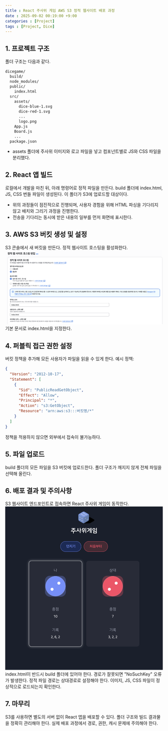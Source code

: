 ```yaml
---
title : React 주사위 게임 AWS S3 정적 웹사이트 배포 과정
date : 2025-09-02 00:19:00 +9:00
categories : [Project]
tags : [Project, Dice]
---
```

## 1. 프로젝트 구조
폴더 구조는 다음과 같다.
```directory
dicegame/
  build/
  node_modules/
  public/
    index.html
  src/
    assets/
      dice-blue-1.svg
      dice-red-1.svg
      ...
      logo.png
    App.js
    Board.js
    ...
  package.json
```
- assets 폴더에 주사위 이미지와 로고 파일을 넣고 컴포넌트별로 JS와 CSS 파일을 분리했다.

## 2. React 앱 빌드
로컬에서 개발을 마친 뒤, 아래 명령어로 정적 파일을 만든다.
build 폴더에 index.html, JS, CSS 번들 파일이 생성된다.
이 폴더가 S3에 업로드할 대상이다.
- 위의 과정들이 점진적으로 진행되며, 사용자 경험을 위해 HTML 파싱을 기다리지 않고 배치와 그리기 과정을 진행한다.
- 전송을 기다리는 동시에 받은 내용의 일부를 먼저 화면에 표시한다.

## 3. AWS S3 버킷 생성 및 설정
S3 콘솔에서 새 버킷을 만든다.
정적 웹사이트 호스팅을 활성화한다.
![image](../assets/screenshot/aws-s3.png)
기본 문서로 index.html을 지정한다.

## 4. 퍼블릭 접근 권한 설정
버킷 정책을 추가해 모든 사용자가 파일을 읽을 수 있게 한다.
예시 정책:
```json
{
  "Version": "2012-10-17",
  "Statement": [
    {
      "Sid": "PublicReadGetObject",
      "Effect": "Allow",
      "Principal": "*",
      "Action": "s3:GetObject",
      "Resource": "arn:aws:s3:::버킷명/*"
    }
  ]
}
```
정책을 적용하지 않으면 외부에서 접속이 불가능하다.

## 5. 파일 업로드
build 폴더의 모든 파일을 S3 버킷에 업로드한다.
폴더 구조가 깨지지 않게 전체 파일을 선택해 올린다.

## 6. 배포 결과 및 주의사항
S3 웹사이트 엔드포인트로 접속하면 React 주사위 게임이 동작한다.
![image](../assets/screenshot/dicegame.png)
index.html이 반드시 build 폴더에 있어야 한다.
경로가 잘못되면 "NoSuchKey" 오류가 발생한다.
정적 파일 경로는 상대경로로 설정해야 한다.
이미지, JS, CSS 파일이 정상적으로 로드되는지 확인한다.

## 7. 마무리
S3를 사용하면 별도의 서버 없이 React 앱을 배포할 수 있다.
폴더 구조와 빌드 결과물을 정확히 관리해야 한다.
실제 배포 과정에서 경로, 권한, 캐시 문제에 주의해야 한다.